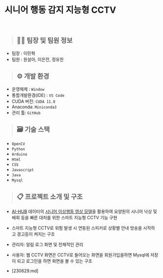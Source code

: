 <h1>시니어 행동 감지 지능형 CCTV</h1>
<br>

> <h2>🧑‍💻 팀장 및 팀원 정보</h2>
- 팀장 : 이민혁
- 팀원 : 원설아, 이은전, 정유찬

> <h2>⚙ 개발 환경</h2>
- 운영체제 : ```Window```
- 통합개발환경(IDE) : ```VS Code```
- CUDA 버전: ```CUDA 11.8```
- Anaconda: ```Miniconda3```
- 관리 툴: ```GitHub```

> <h2>🗃 기술 스택</h2>
- ```OpenCV```
- ```Python```
- ```Arduino```
- ```Html```
- ```CSS```
- ```Javascript```
- ```Java```
- ```Mysql```

> <h2>📋 프로젝트 소개 및 구조</h2>
- [AI-HUB](https://www.aihub.or.kr/) 데이터의 [시니어 이상행동 영상 모델](https://www.aihub.or.kr/aihubdata/data/view.do?currMenu=115&topMenu=100&aihubDataSe=realm&dataSetSn=167)을 활용하여 요양원의 시니어 낙상 및 배회 등을 빠른 대처를 위한 스마트 지능형 CCTV 기능 구현
- 스마트 지능형 CCTV로 위험 발생 시 연동된 스피커로 상황별 안내 방송을 시작하고 경고등이 켜지는 구조
- 관리자: 알림 로그 화면 및 전체적인 관리
- 사용자: 웹 CCTV 화면은 CCTV로 들어오는 화면을 회원가입을하면 Mysql에 저장이 되고 로그인을 하면 화면을 볼 수 있는 구조

- [230629.md]
